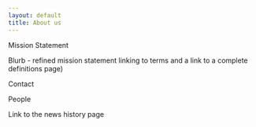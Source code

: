 ```yaml
---
layout: default
title: About us
---
```


Mission Statement

Blurb  - refined mission statement linking to terms and a link to a complete
definitions page)

Contact

People

Link to the news history page
